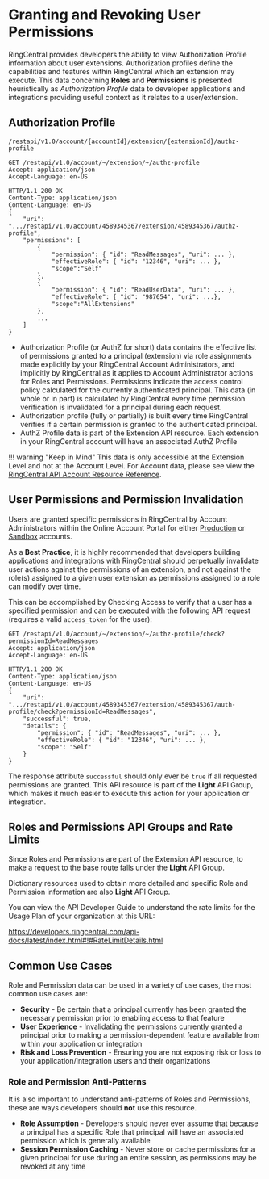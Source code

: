 # Granting and Revoking User Permissions

RingCentral provides developers the ability to view Authorization Profile information about user extensions. Authorization profiles define the capabilities and features within RingCentral which an extension may execute. This data concerning **Roles** and **Permissions** is presented heuristically as *Authorization Profile* data to developer applications and integrations providing useful context as it relates to a user/extension.

## Authorization Profile

`/restapi/v1.0/account/{accountId}/extension/{extensionId}/authz-profile`

```http
GET /restapi/v1.0/account/~/extension/~/authz-profile
Accept: application/json
Accept-Language: en-US
```

```http
HTTP/1.1 200 OK
Content-Type: application/json
Content-Language: en-US
{
    "uri": ".../restapi/v1.0/account/4589345367/extension/4589345367/authz-profile",
    "permissions": [
        {
            "permission": { "id": "ReadMessages", "uri": ... }, 
            "effectiveRole": { "id": "12346", "uri": ... }, 
            "scope":"Self"
        },
        {
            "permission": { "id": "ReadUserData", "uri": ... }, 
            "effectiveRole": { "id": "987654", "uri": ...}, 
            "scope":"AllExtensions"
        },
        ...
    ]
}
```

* Authorization Profile (or AuthZ for short) data contains the effective list of permissions granted to a principal (extension) via role assignments made explicitly by your RingCentral Account Administrators, and implicitly by RingCentral as it applies to Account Administrator actions for Roles and Permissions. Permissions indicate the access control policy calculated for the currently authenticated  principal. This data (in whole or in part) is calculated by RingCentral every time permission verification is invalidated for a principal during each request.
* Authorization profile (fully or partially) is built every time RingCentral verifies if a certain permission is granted to the authenticated principal.
* AuthZ Profile data is part of the Extension API resource. Each extension in your RingCentral account will have an associated AuthZ Profile

!!! warning "Keep in Mind"
    This data is only accessible at the Extension Level and not at the Account Level. For Account data, please see view the [RingCentral API Account Resource Reference](https://developers.ringcentral.com/api-docs/latest/index.html#!#RefAccount.html).

## User Permissions and Permission Invalidation

Users are granted specific permissions in RingCentral by Account Administrators within the Online Account Portal for either [Production](https://service.ringcentral.com) or [Sandbox](https://service.devtest.ringcentral.com) accounts.

As a **Best Practice**, it is highly recommended that developers building applications and integrations with RingCentral should perpetually invalidate user actions against the permissions of an extension, and not against the role(s) assigned to a given user extension as permissions assigned to a role can modify over time.

This can be accomplished by Checking Access to verify that a user has a specified permission and can be executed with the following API request (requires a valid `access_token` for the user):

```http fct_label="Request"
GET /restapi/v1.0/account/~/extension/~/authz-profile/check?permissionId=ReadMessages
Accept: application/json
Accept-Language: en-US
```

```http fct_label="Response"
HTTP/1.1 200 OK
Content-Type: application/json
Content-Language: en-US
{
    "uri": ".../restapi/v1.0/account/4589345367/extension/4589345367/auth-profile/check?permissionId=ReadMessages",
    "successful": true,
    "details": {
        "permission": { "id": "ReadMessages", "uri": ... },
        "effectiveRole": { "id": "12346", "uri": ... },
        "scope": "Self"
    }
}
```

The response attribute `successful` should only ever be `true` if all requested permissions are granted. This API resource is part of the **Light** API Group, which makes it much easier to execute this action for your application or integration.

## Roles and Permissions API Groups and Rate Limits

Since Roles and Permissions are part of the Extension API resource, to make a request to the base route falls under the **Light** API Group.

Dictionary resources used to obtain more detailed and specific Role and Permission information are also **Light** API Group.

You can view the API Developer Guide to understand the rate limits for the Usage Plan of your organization at this URL:

https://developers.ringcentral.com/api-docs/latest/index.html#!#RateLimitDetails.html

## Common Use Cases

Role and Pemrission data can be used in a variety of use cases, the most common use cases are:

* **Security** - Be certain that a principal currently has been granted the necessary permission prior to enabling access to that feature
* **User Experience** - Invalidating the permissions currently granted a principal prior to making a permission-dependent feature available from within your application or integration
* **Risk and Loss Prevention** - Ensuring you are not exposing risk or loss to your application/integration users and their organizations

### Role and Permission Anti-Patterns

It is also important to understand anti-patterns of Roles and Permissions, these are ways developers should **not** use this resource.

* **Role Assumption** - Developers should never ever assume that because a principal has a specific Role that principal will have an associated permission which is generally available
* **Session Permission Caching** - Never store or cache permissions for a given principal for use during an entire session, as permissions may be revoked at any time
